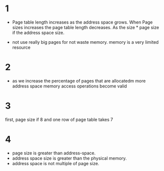 # 1
- Page table length increases as the address space grows. When Page sizes increases the page table length decreases. As the size * page size if the address space size.

- not use really big pages for not waste memory. memory is a very limited resource

# 2
- as we increase the percentage of pages that are allocatedm more address space memory access operations become valid

# 3
first, page size if 8 and one row of page table takes 7

# 4
- page size is greater than address-space.
- address space size is greater than the physical memory.
- address space is not multiple of page size.
